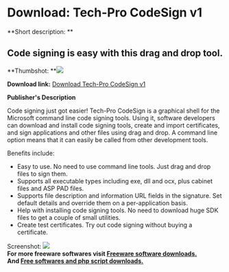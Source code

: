 # Download: Tech-Pro CodeSign v1

**Short description: **

## Code signing is easy with this drag and drop tool.

  
**Thumbshot: **![](http://www.freewarefiles.com/screenshot/tpncodesign_md.jpg)   
  
**Download link:** [Download Tech-Pro CodeSign v1](http://freesoftwares.boysofts.com/Tech-Pro-CodeSign-V_program_35681.html)  
  

**Publisher's Description**  
  

Code signing just got easier! Tech-Pro CodeSign is a graphical shell for the
Microsoft command line code signing tools. Using it, software developers can
download and install code signing tools, create and import certificates, and
sign applications and other files using drag and drop. A command line option
means that it can easily be called from other development tools.

Benefits include:

  * Easy to use. No need to use command line tools. Just drag and drop files to sign them.
  * Supports all executable types including exe, dll and ocx, plus cabinet files and ASP PAD files.
  * Supports file description and information URL fields in the signature. Set default details and override them on a per-application basis.
  * Help with installing code signing tools. No need to download huge SDK files to get a couple of small utilities.
  * Create test certificates. Try out code signing without buying a certificate.

  
  
Screenshot: ![](http://www.freewarefiles.com/screenshot/tpncodesign.jpg)  
**For more freeware softwares visit [Freeware software downloads.](http://freesoftwares.boysofts.com/)**   
**And [Free softwares and php script downloads.](http://www.boysofts.com/)**

